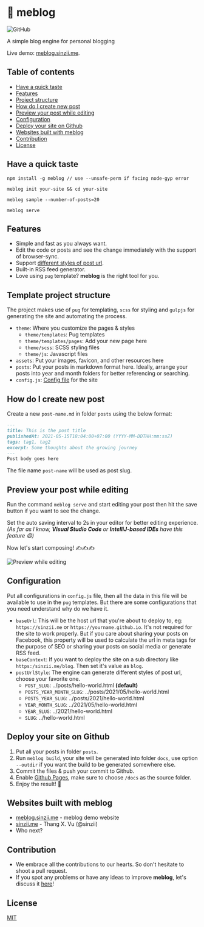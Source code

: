# :house_with_garden:	 meblog
![GitHub](https://img.shields.io/github/license/sinzii/meblog)

A simple blog engine for personal blogging

Live demo: [meblog.sinzii.me](https://meblog.sinzii.me).

## Table of contents
  * [Have a quick taste](#have-a-quick-taste)
  * [Features](#features)
  * [Project structure](#project-structure)
  * [How do I create new post](#how-do-i-create-new-post)
  * [Preview your post while editing](#preview-your-post-while-editing)
  * [Configuration](#configuration)
  * [Deploy your site on Github](#deploy-your-site-on-github)
  * [Websites built with meblog](#websites-built-with-meblog)
  * [Contribution](#contribution)
  * [License](#license)

## Have a quick taste
```ssh
npm install -g meblog // use --unsafe-perm if facing node-gyp error

meblog init your-site && cd your-site

meblog sample --number-of-posts=20

meblog serve
```

## Features
- Simple and fast as you always want.
- Edit the code or posts and see the change immediately with the support of browser-sync.
- Support [different styles of post url](#configuration).
- Built-in RSS feed generator.
- Love using `pug` template? __meblog__ is the right tool for you.

## Template project structure
The project makes use of `pug` for templating, `scss` for styling and `gulpjs` for generating the site and automating the process.

- `theme`: Where you customize the pages & styles
  - `theme/templates`: Pug templates
  - `theme/templates/pages`: Add your new page here
  - `theme/scss`: SCSS styling files
  - `theme/js`: Javascript files
- `assets`: Put your images, favicon, and other resources here
- `posts`: Put your posts in markdown format here. Ideally, arrange your posts into year and month folders for better referencing or searching.
- `config.js`: [Config file](#configuration) for the site

## How do I create new post
Create a new `post-name.md` in folder `posts` using the below format:
```md
---
title: This is the post title
publishedAt: 2021-05-15T18:04:00+07:00 (YYYY-MM-DDTHH:mm:ssZ)
tags: tag1, tag2
excerpt: Some thoughts about the growing journey 
---
Post body goes here
```
The file name `post-name` will be used as post slug.

## Preview your post while editing
Run the command `meblog serve` and start editing your post then hit the save button if you want to see the change.

Set the auto saving interval to 2s in your editor for better editing experience. _(As far as I know, __Visual Studio Code__ or __IntelliJ-based IDEs__ have this feature 😄)_

Now let's start composing! ✍️✍️✍️

![Preview while editing](/documents/images/PreviewOnEditing.gif)

## Configuration
Put all configurations in `config.js` file, then all the data in this file will be available to use in the `pug` templates.
But there are some configurations that you need understand why do we have it.
- `baseUrl`: This will be the host url that you're about to deploy to, eg: `https://sinzii.me` or `https://yourname.github.io`. It's not required for the site to work properly. But if you care about sharing your posts on Facebook, this property will be used to calculate the url in meta tags for the purpose of SEO or sharing your posts on social media or generate RSS feed.
- `baseContext`: If you want to deploy the site on a sub directory like `https:/sinzii.me/blog`. Then set it's value as `blog`.
- `postUrlStyle`: The engine can generate different styles of post url, choose your favorite one.
  - `POST_SLUG`: ../posts/hello-world.html __(default)__
  - `POSTS_YEAR_MONTH_SLUG`: ../posts/2021/05/hello-world.html
  - `POSTS_YEAR_SLUG`: ../posts/2021/hello-world.html
  - `YEAR_MONTH_SLUG`: ../2021/05/hello-world.html
  - `YEAR_SLUG`: ../2021/hello-world.html
  - `SLUG`: ../hello-world.html

## Deploy your site on Github
1. Put all your posts in folder `posts`.
2. Run `meblog build`, your site will be generated into folder `docs`, use option `--outdir` if you want the build to be generated somewhere else.
3. Commit the files & push your commit to Github.
4. Enable [Github Pages](https://guides.github.com/features/pages/), make sure to choose `/docs` as the source folder.
5. Enjoy the result! 🍺

## Websites built with meblog
- [meblog.sinzii.me](http://meblog.sinzii.me) - meblog demo website
- [sinzii.me](https://sinzii.me) - Thang X. Vu (@sinzii)
- Who next?

## Contribution
- We embrace all the contributions to our hearts. So don't hesitate to shoot a pull request.
- If you spot any problems or have any ideas to improve __meblog__, let's discuss it [here](https://github.com/sinzii/meblog/issues)!

## License
[MIT](LICENSE)

